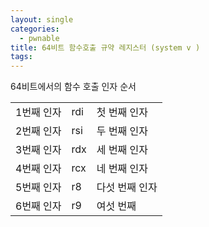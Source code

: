 ```yaml
---
layout: single
categories:
  - pwnable
title: 64비트 함수호출 규약 레지스터 (system v )
tags:
---
```



64비트에서의 함수 호출 인자 순서 

|        |     |          |
| ------ | --- | -------- |
| 1번째 인자 | rdi | 첫 번째 인자  |
| 2번째 인자 | rsi | 두 번째 인자  |
| 3번째 인자 | rdx | 세 번째 인자  |
| 4번째 인자 | rcx | 네 번째 인자  |
| 5번째 인자 | r8  | 다섯 번째 인자 |
| 6번째 인자 | r9  | 여섯 번째    |

